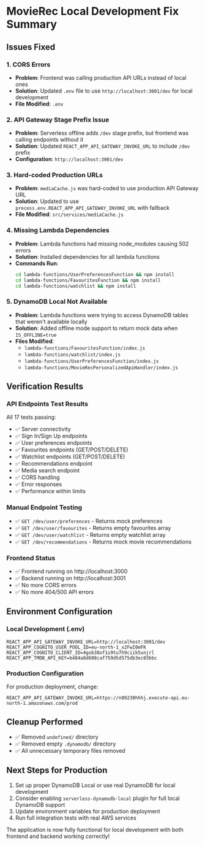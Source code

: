 # MovieRec Local Development Fix Summary

## Issues Fixed

### 1. CORS Errors
- **Problem**: Frontend was calling production API URLs instead of local ones
- **Solution**: Updated `.env` file to use `http://localhost:3001/dev` for local development
- **File Modified**: `.env`

### 2. API Gateway Stage Prefix Issue
- **Problem**: Serverless offline adds `/dev` stage prefix, but frontend was calling endpoints without it
- **Solution**: Updated `REACT_APP_API_GATEWAY_INVOKE_URL` to include `/dev` prefix
- **Configuration**: `http://localhost:3001/dev`

### 3. Hard-coded Production URLs
- **Problem**: `mediaCache.js` was hard-coded to use production API Gateway URL
- **Solution**: Updated to use `process.env.REACT_APP_API_GATEWAY_INVOKE_URL` with fallback
- **File Modified**: `src/services/mediaCache.js`

### 4. Missing Lambda Dependencies
- **Problem**: Lambda functions had missing node_modules causing 502 errors
- **Solution**: Installed dependencies for all lambda functions
- **Commands Run**:
  ```bash
  cd lambda-functions/UserPreferencesFunction && npm install
  cd lambda-functions/FavouritesFunction && npm install
  cd lambda-functions/watchlist && npm install
  ```

### 5. DynamoDB Local Not Available
- **Problem**: Lambda functions were trying to access DynamoDB tables that weren't available locally
- **Solution**: Added offline mode support to return mock data when `IS_OFFLINE=true`
- **Files Modified**:
  - `lambda-functions/FavouritesFunction/index.js`
  - `lambda-functions/watchlist/index.js`
  - `lambda-functions/UserPreferencesFunction/index.js`
  - `lambda-functions/MovieRecPersonalizedApiHandler/index.js`

## Verification Results

### API Endpoints Test Results
All 17 tests passing:
- ✅ Server connectivity
- ✅ Sign In/Sign Up endpoints
- ✅ User preferences endpoints
- ✅ Favourites endpoints (GET/POST/DELETE)
- ✅ Watchlist endpoints (GET/POST/DELETE)
- ✅ Recommendations endpoint
- ✅ Media search endpoint
- ✅ CORS handling
- ✅ Error responses
- ✅ Performance within limits

### Manual Endpoint Testing
- ✅ `GET /dev/user/preferences` - Returns mock preferences
- ✅ `GET /dev/user/favourites` - Returns empty favourites array
- ✅ `GET /dev/user/watchlist` - Returns empty watchlist array
- ✅ `GET /dev/recommendations` - Returns mock movie recommendations

### Frontend Status
- ✅ Frontend running on http://localhost:3000
- ✅ Backend running on http://localhost:3001
- ✅ No more CORS errors
- ✅ No more 404/500 API errors

## Environment Configuration

### Local Development (.env)
```
REACT_APP_API_GATEWAY_INVOKE_URL=http://localhost:3001/dev
REACT_APP_COGNITO_USER_POOL_ID=eu-north-1_x2FwI0mFK
REACT_APP_COGNITO_CLIENT_ID=4gob38of1s9tu7h9ciik5unjrl
REACT_APP_TMDB_API_KEY=b484a8d608caf759d5d575db3ec03bbc
```

### Production Configuration
For production deployment, change:
```
REACT_APP_API_GATEWAY_INVOKE_URL=https://n09230hhhj.execute-api.eu-north-1.amazonaws.com/prod
```

## Cleanup Performed
- ✅ Removed `undefined/` directory
- ✅ Removed empty `.dynamodb/` directory
- ✅ All unnecessary temporary files removed

## Next Steps for Production
1. Set up proper DynamoDB Local or use real DynamoDB for local development
2. Consider enabling `serverless-dynamodb-local` plugin for full local DynamoDB support
3. Update environment variables for production deployment
4. Run full integration tests with real AWS services

The application is now fully functional for local development with both frontend and backend working correctly!

